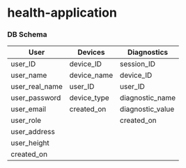 # health-application

### DB Schema


| User | Devices | Diagnostics |
|-------------|------------|-----------|
| user_ID | device_ID | session_ID |
| user_name | device_name | device_ID |
| user_real_name | user_ID | user_ID |
| user_password | device_type | diagnostic_name |
| user_email | created_on | diagnostic_value |
| user_role | | created_on |
| user_address | |
| user_height | |
| created_on | |
